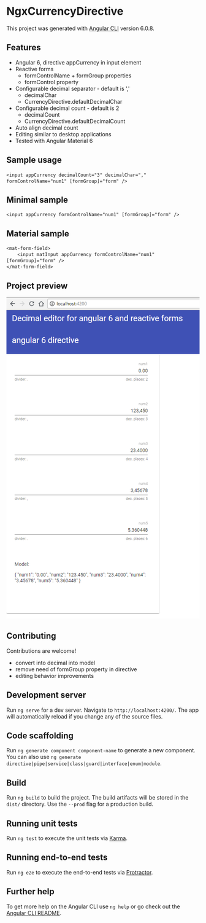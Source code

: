 # NgxCurrencyDirective

This project was generated with [Angular CLI](https://github.com/angular/angular-cli) version 6.0.8.

## Features
- Angular 6, directive appCurrency in input element
- Reactive forms
  - formControlName + formGroup properties
  - formControl property
- Configurable decimal separator - default is ','
  - decimalChar
  - CurrencyDirective.defaultDecimalChar
- Configurable decimal count - default is 2
  - decimalCount
  - CurrencyDirective.defaultDecimalCount
- Auto align decimal count
- Editing similar to desktop applications
- Tested with Angular Material 6

## Sample usage
```
<input appCurrency decimalCount="3" decimalChar="," formControlName="num1" [formGroup]="form" />
```

## Minimal sample
```
<input appCurrency formControlName="num1" [formGroup]="form" />
```

## Material sample
```
<mat-form-field>
    <input matInput appCurrency formControlName="num1" [formGroup]="form" />
</mat-form-field>
```


## Project preview
![sample.png](sample.png "sample.png")

## Contributing
Contributions are welcome!
- convert into decimal into model
- remove need of formGroup property in directive
- editing behavior improvements

## Development server

Run `ng serve` for a dev server. Navigate to `http://localhost:4200/`. The app will automatically reload if you change any of the source files.

## Code scaffolding

Run `ng generate component component-name` to generate a new component. You can also use `ng generate directive|pipe|service|class|guard|interface|enum|module`.

## Build

Run `ng build` to build the project. The build artifacts will be stored in the `dist/` directory. Use the `--prod` flag for a production build.

## Running unit tests

Run `ng test` to execute the unit tests via [Karma](https://karma-runner.github.io).

## Running end-to-end tests

Run `ng e2e` to execute the end-to-end tests via [Protractor](http://www.protractortest.org/).

## Further help

To get more help on the Angular CLI use `ng help` or go check out the [Angular CLI README](https://github.com/angular/angular-cli/blob/master/README.md).
